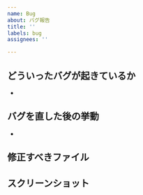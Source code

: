 ```yaml
---
name: Bug
about: バグ報告
title: ''
labels: bug
assignees: ''

---
```


## どういったバグが起きているか
<!--バグの内容を詳しく箇条書きで(スクショでわかることであれば一番最後に貼ってあるととてもよい)-->
- 

## バグを直した後の挙動
<!--バグを直したらこういう風に動くよっていうのを詳しく箇条書きで(本来の挙動)-->
- 

## 修正すべきファイル
<!--このコードが悪さしてるっていうのがわかればそのファイル名を箇条書き-->

## スクリーンショット
